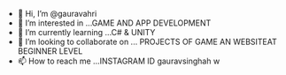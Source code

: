 - 👋 Hi, I’m @gauravahri
- 👀 I’m interested in ...GAME AND APP DEVELOPMENT
- 🌱 I’m currently learning ...C# & UNITY
- 💞️ I’m looking to collaborate on ... PROJECTS OF GAME AN WEBSITEAT BEGINNER LEVEL
- 📫 How to reach me ...INSTAGRAM ID gauravsinghah      w


<!---
gauravahri/gauravahri is a ✨ special ✨ repository because its `README.md` (this file) appears on your GitHub profile.
You can click the Preview link to take a look at your changes.
--->
